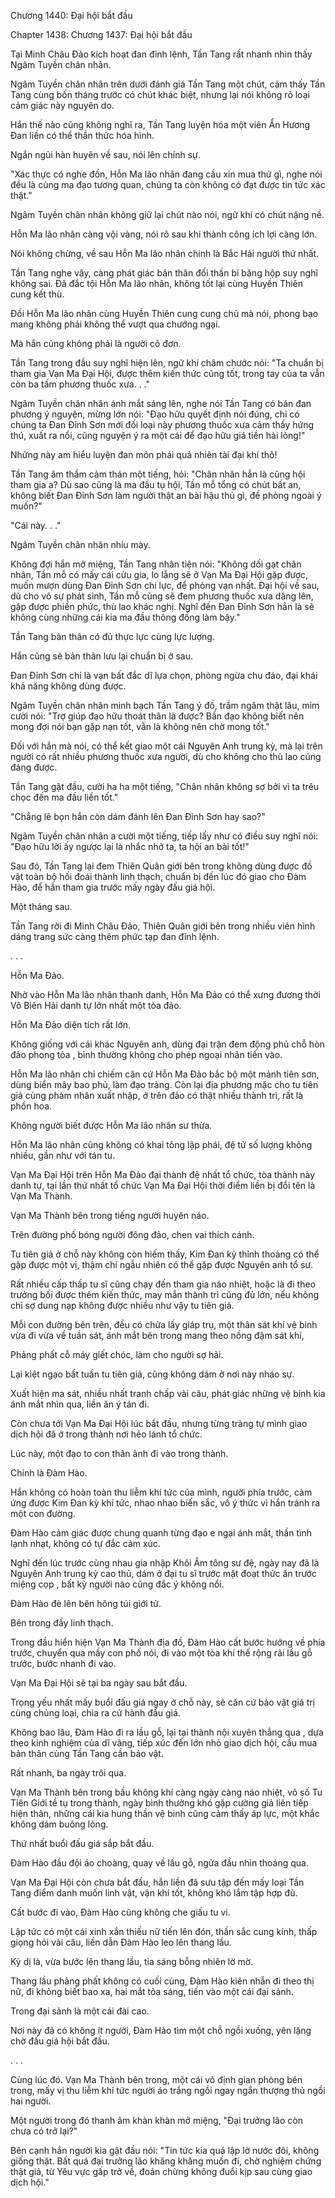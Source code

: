 




Chương 1440: Đại hội bắt đầu


Chapter 1438: Chương 1437: Đại hội bắt đầu

Tại Minh Châu Đảo kích hoạt đan đỉnh lệnh, Tần Tang rất nhanh nhìn thấy Ngâm Tuyền chân nhân.

Ngâm Tuyền chân nhân trên dưới đánh giá Tần Tang một chút, cảm thấy Tần Tang cùng bốn tháng trước có chút khác biệt, nhưng lại nói không rõ loại cảm giác này nguyên do.

Hắn thế nào cũng không nghĩ ra, Tần Tang luyện hóa một viên Ẩn Hương Đan liền có thể thần thức hóa hình.

Ngắn ngủi hàn huyên về sau, nói lên chính sự.

"Xác thực có nghe đồn, Hỗn Ma lão nhân đang cầu xin mua thứ gì, nghe nói đều là cùng ma đạo tương quan, chúng ta còn không có đạt được tin tức xác thật."

Ngâm Tuyền chân nhân không giữ lại chút nào nói, ngữ khí có chút nặng nề.

Hỗn Ma lão nhân càng vội vàng, nói rõ sau khi thành công ích lợi càng lớn.

Nói không chừng, về sau Hỗn Ma lão nhân chính là Bắc Hải người thứ nhất.

Tần Tang nghe vậy, càng phát giác bản thân đối thần bí băng hộp suy nghĩ không sai. Đã đắc tội Hỗn Ma lão nhân, không tốt lại cùng Huyền Thiên cung kết thù.

Đối Hỗn Ma lão nhân cùng Huyền Thiên cung cung chủ mà nói, phong bạo mang không phải không thể vượt qua chướng ngại.

Mà hắn cũng không phải là người cô đơn.

Tần Tang trong đầu suy nghĩ hiện lên, ngữ khí châm chước nói: "Ta chuẩn bị tham gia Vạn Ma Đại Hội, được thêm kiến thức cũng tốt, trong tay của ta vẫn còn ba tấm phương thuốc xưa. . ."

Ngâm Tuyền chân nhân ánh mắt sáng lên, nghe nói Tần Tang có bán đan phương ý nguyện, mừng lớn nói: "Đạo hữu quyết định nói đúng, chỉ có chúng ta Đan Đỉnh Sơn mới đối loại này phương thuốc xưa cảm thấy hứng thú, xuất ra nổi, cũng nguyện ý ra một cái để đạo hữu giá tiền hài lòng!"

Những này am hiểu luyện đan môn phái quả nhiên tài đại khí thô!

Tần Tang âm thầm cảm thán một tiếng, hỏi: "Chân nhân hẳn là cũng hội tham gia a? Dù sao cũng là ma đầu tụ hội, Tần mỗ tổng có chút bất an, không biết Đan Đỉnh Sơn làm người thật an bài hậu thủ gì, đề phòng ngoài ý muốn?"

"Cái này. . ."

Ngâm Tuyền chân nhân nhíu mày.

Không đợi hắn mở miệng, Tần Tang nhân tiện nói: "Không dối gạt chân nhân, Tần mỗ có mấy cái cừu gia, lo lắng sẽ ở Vạn Ma Đại Hội gặp được, muốn mượn dùng Đan Đỉnh Sơn chi lực, để phòng vạn nhất. Đại hội về sau, dù cho vô sự phát sinh, Tần mỗ cũng sẽ đem phương thuốc xưa dâng lên, gặp được phiền phức, thù lao khác nghị. Nghĩ đến Đan Đỉnh Sơn hẳn là sẽ không cùng những cái kia ma đầu thông đồng làm bậy."

Tần Tang bản thân có đủ thực lực cùng lực lượng.

Hắn cũng sẽ bản thân lưu lại chuẩn bị ở sau.

Đan Đỉnh Sơn chỉ là vạn bất đắc dĩ lựa chọn, phòng ngừa chu đáo, đại khái khả năng không dùng được.

Ngâm Tuyền chân nhân minh bạch Tần Tang ý đồ, trầm ngâm thật lâu, mỉm cười nói: "Trợ giúp đạo hữu thoát thân là được? Bần đạo không biết nên mong đợi nói bạn gặp nạn tốt, vẫn là không nên chờ mong tốt."

Đối với hắn mà nói, có thể kết giao một cái Nguyên Anh trung kỳ, mà lại trên người có rất nhiều phương thuốc xưa người, dù cho không cho thù lao cũng đáng được.

Tần Tang gật đầu, cười ha ha một tiếng, "Chân nhân không sợ bởi vì ta trêu chọc đến ma đầu liền tốt."

"Chẳng lẽ bọn hắn còn dám đánh lên Đan Đỉnh Sơn hay sao?"

Ngâm Tuyền chân nhân a cười một tiếng, tiếp lấy như có điều suy nghĩ nói: "Đạo hữu lời ấy ngược lại là nhắc nhở ta, ta hội an bài tốt!"

Sau đó, Tần Tang lại đem Thiên Quân giới bên trong không dùng được đồ vật toàn bộ hối đoái thành linh thạch, chuẩn bị đến lúc đó giao cho Đàm Hào, để hắn tham gia trước mấy ngày đấu giá hội.

Một tháng sau.

Tần Tang rời đi Minh Châu Đảo, Thiên Quân giới bên trong nhiều viên hình dáng trang sức càng thêm phức tạp đan đỉnh lệnh.

. . .

Hỗn Ma Đảo.

Nhờ vào Hỗn Ma lão nhân thanh danh, Hỗn Ma Đảo có thể xưng đương thời Vô Biên Hải danh tự lớn nhất một tòa đảo.

Hỗn Ma Đảo diện tích rất lớn.

Không giống với cái khác Nguyên anh, dùng đại trận đem động phủ chỗ hòn đảo phong tỏa , bình thường không cho phép ngoại nhân tiến vào.

Hỗn Ma lão nhân chỉ chiếm căn cứ Hỗn Ma Đảo bắc bộ một mảnh tiên sơn, dùng biển mây bao phủ, làm đạo tràng. Còn lại địa phương mặc cho tu tiên giả cùng phàm nhân xuất nhập, ở trên đảo có thật nhiều thành trì, rất là phồn hoa.

Không người biết được Hỗn Ma lão nhân sư thừa.

Hỗn Ma lão nhân cũng không có khai tông lập phái, đệ tử số lượng không nhiều, gần như với tán tu.

Vạn Ma Đại Hội trên Hỗn Ma Đảo đại thành đệ nhất tổ chức, tòa thành này danh tự, tại lần thứ nhất tổ chức Vạn Ma Đại Hội thời điểm liền bị đổi tên là Vạn Ma Thành.

Vạn Ma Thành bên trong tiếng người huyên náo.

Trên đường phố bóng người đông đảo, chen vai thích cánh.

Tu tiên giả ở chỗ này không còn hiếm thấy, Kim Đan kỳ thỉnh thoảng có thể gặp được một vị, thậm chí ngẫu nhiên có thể gặp được Nguyên anh tổ sư.

Rất nhiều cấp thấp tu sĩ cũng chạy đến tham gia náo nhiệt, hoặc là đi theo trưởng bối được thêm kiến thức, may mắn thành trì cũng đủ lớn, nếu không chỉ sợ dung nạp không được nhiều như vậy tu tiên giả.

Mỗi con đường bên trên, đều có chửa lấy giáp trụ, một thân sát khí vệ binh vừa đi vừa về tuần sát, ánh mắt bên trong mang theo nồng đậm sát khí,

Phảng phất cỗ máy giết chóc, làm cho người sợ hãi.

Lại kiệt ngạo bất tuần tu tiên giả, cũng không dám ở nơi này nháo sự.

Xuất hiện ma sát, nhiều nhất tranh chấp vài câu, phát giác những vệ binh kia ánh mắt nhìn qua, liền ăn ý tán đi.

Còn chưa tới Vạn Ma Đại Hội lúc bắt đầu, nhưng từng tràng tự mình giao dịch hội đã ở trong thành nơi hẻo lánh tổ chức.

Lúc này, một đạo to con thân ảnh đi vào trong thành.

Chính là Đàm Hào.

Hắn không có hoàn toàn thu liễm khí tức của mình, người phía trước, cảm ứng được Kim Đan kỳ khí tức, nhao nhao biến sắc, vô ý thức vì hắn tránh ra một con đường.

Đàm Hào cảm giác được chung quanh từng đạo e ngại ánh mắt, thần tình lạnh nhạt, không có tự đắc cảm xúc.

Nghĩ đến lúc trước cùng nhau gia nhập Khôi Âm tông sư đệ, ngày nay đã là Nguyên Anh trung kỳ cao thủ, dám ở đại tu sĩ trước mặt đoạt thức ăn trước miệng cọp , bất kỳ người nào cũng đắc ý không nổi.

Đàm Hào đè lên bên hông túi giới tử.

Bên trong đầy linh thạch.

Trong đầu hiển hiện Vạn Ma Thành địa đồ, Đàm Hào cất bước hướng về phía trước, chuyển qua mấy con phố nói, đi vào một tòa khí thế rộng rãi lầu gỗ trước, bước nhanh đi vào.

Vạn Ma Đại Hội sẽ tại ba ngày sau bắt đầu.

Trọng yếu nhất mấy buổi đấu giá ngay ở chỗ này, sẽ căn cứ bảo vật giá trị cùng chủng loại, chia ra cử hành đấu giá.

Không bao lâu, Đàm Hào đi ra lầu gỗ, lại tại thành nội xuyên thẳng qua , dựa theo kinh nghiệm của dĩ vãng, tiếp xúc đến lớn nhỏ giao dịch hội, cầu mua bản thân cùng Tần Tang cần bảo vật.

Rất nhanh, ba ngày trôi qua.

Vạn Ma Thành bên trong bầu không khí càng ngày càng náo nhiệt, vô số Tu Tiên Giới tề tụ trong thành, ngày bình thường khó gặp cường giả liên tiếp hiện thân, những cái kia hung thần vệ binh cũng cảm thấy áp lực, một khắc không dám buông lỏng.

Thứ nhất buổi đấu giá sắp bắt đầu.

Đàm Hào đầu đội áo choàng, quay về lầu gỗ, ngửa đầu nhìn thoáng qua.

Vạn Ma Đại Hội còn chưa bắt đầu, hắn liền đã sưu tập đến mấy loại Tần Tang điểm danh muốn linh vật, vận khí tốt, không khó lắm tập hợp đủ.

Cất bước đi vào, Đàm Hào cũng không che giấu tu vi.

Lập tức có một cái xinh xắn thiếu nữ tiến lên đón, thần sắc cung kính, thấp giọng hỏi vài câu, liền dẫn Đàm Hào leo lên thang lầu.

Kỳ dị là, vừa bước lên thang lầu, tia sáng bỗng nhiên lờ mờ.

Thang lầu phảng phất không có cuối cùng, Đàm Hào kiên nhẫn đi theo thị nữ, đi không biết bao xa, hai mắt tỏa sáng, tiến vào một cái đại sảnh.

Trong đại sảnh là một cái đài cao.

Nơi này đã có không ít người, Đàm Hào tìm một chỗ ngồi xuống, yên lặng chờ đấu giá hội bắt đầu.

. . .

Cùng lúc đó. Vạn Ma Thành bên trong, một cái vô định gian phòng bên trong, mấy vị thu liễm khí tức người áo trắng ngồi ngay ngắn thượng thủ ngồi hai người.

Một người trong đó thanh âm khàn khàn mở miệng, "Đại trưởng lão còn chưa có trở lại?"

Bên cạnh hắn người kia gật đầu nói: "Tin tức kia quá lập lờ nước đôi, không giống thật. Bất quá đại trưởng lão khăng khăng muốn đi, chờ nghiệm chứng thật giả, từ Yêu vực gấp trở về, đoán chừng không đuổi kịp sau cùng giao dịch hội."




